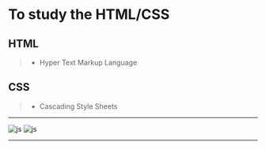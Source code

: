 # To study the HTML/CSS

## HTML
> + Hyper Text Markup Language

## CSS
> + Cascading Style Sheets

---

 ![js](https://img.shields.io/badge/HTML-F7DF1E?style=for-the-badge&logo=JavaScript&logoColor=white)
![js](https://img.shields.io/badge/CSS-239120?&style=for-the-badge&logo=css3&logoColor=white)

---


